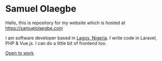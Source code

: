 # Samuel Olaegbe

Hello, this is repository for my website which is hosted at https://samuelolaegbe.com

I am software developer based in [Lagos, Nigeria](https://www.google.com/travel/things-to-do?g2lb=2502548%2C4258168%2C4270442%2C4271059%2C4306835%2C4308227%2C4317915%2C4322823%2C4328159%2C4347309%2C4371334%2C4401769%2C4419364%2C4424916%2C4428792%2C4433754%2C4270859%2C4284970%2C4291517%2C4412693&hl=en&gl=ng&un=1&dest_mid=%2Fm%2F0lnfy&dest_state_type=main&dest_src=ts&sa=X&ved=2ahUKEwiZ7PqwloPsAhVyVBUIHUCSCWcQuL0BMAB6BAgEEDM#ttdm=6.405392_3.404369_10). I write code in Laravel, PHP & Vue.js. I can do a little bit of frontend too.

[Open to work](https://goodhands.github.io/hire)
